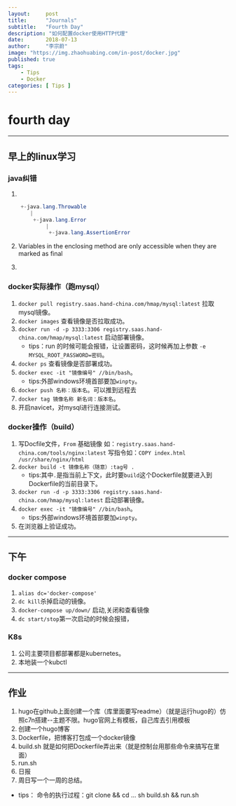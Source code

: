 ```yaml
---
layout:     post
title:      "Journals"
subtitle:   "Fourth Day"
description: "如何配置docker使用HTTP代理"
date:       2018-07-13
author:     "李宗蔚"
image: "https://img.zhaohuabing.com/in-post/docker.jpg"
published: true
tags:
    - Tips
    - Docker
categories: [ Tips ]
---
```

fourth day
=

-------------------------------------------

## 早上的linux学习

### java纠错 
1. 
```java
    +-java.lang.Throwable
       |
        +-java.lang.Error
            |
             +-java.lang.AssertionError
```

2. Variables in the enclosing method are only accessible when they are marked as final

3. 


### docker实际操作（跑mysql）
1. `docker pull registry.saas.hand-china.com/hmap/mysql:latest` 拉取mysql镜像。
2. `docker images`    查看镜像是否拉取成功。
3. `docker run -d -p 3333:3306 registry.saas.hand-china.com/hmap/mysql:latest`  启动部署镜像。
    * tips：run 的时候可能会报错，让设置密码，这时候再加上参数 `-e MYSQL_ROOT_PASSWORD=密码`。
4. `docker ps` 查看镜像是否部署成功。
5. `docker exec -it "镜像编号" //bin/bash`。
    * tips:外部windows环境首部要加`winpty`。
6. `docker push 名称：版本名`。可以推到远程去
7. `docker tag 镜像名称 新名词：版本名`。
8. 开启navicet，对mysql进行连接测试。

### docker操作（build）
1. 写Docfile文件，`From` 基础镜像 如：`registry.saas.hand-china.com/tools/nginx:latest`
写指令如：`COPY index.html /usr/share/nginx/html`
2. `docker build -t 镜像名称（随意）:tag号 .`
    * tips:其中`.`是指当前上下文，此时要`build`这个Dockerfile就要进入到Dockerfile的当前目录下。
3. `docker run -d -p 3333:3306 registry.saas.hand-china.com/hmap/mysql:latest`  启动部署镜像。
4. `docker exec -it "镜像编号" //bin/bash`。
    * tips:外部windows环境首部要加`winpty`。
5. 在浏览器上验证成功。


-------------------------------------------

## 下午

### docker compose
1. `alias dc='docker-compose'`
2. `dc kill`杀掉启动的镜像。
3. `docker-compose up/down/` 启动,关闭和查看镜像
4. `dc start/stop`第一次启动的时候会报错，

### K8s
1. 公司主要项目都部署都是kubernetes。
2. 本地装一个kubctl

-------------------------------------------

## 作业
1. hugo在github上面创建一个库（库里面要写readme）（就是运行hugo的）仿照c7n搭建--主题不限。hugo官网上有模板，自己库去引用模板
2. 创建一个hugo博客
3. Dockerfile，把博客打包成一个docker镜像
4. build.sh 就是如何把Dockerfile弄出来（就是控制台用那些命令来搞写在里面）
5. run.sh
6. 日报
7. 周日写一个一周的总结。

* tips：
    命令的执行过程：git clone && cd ...
    sh build.sh && run.sh